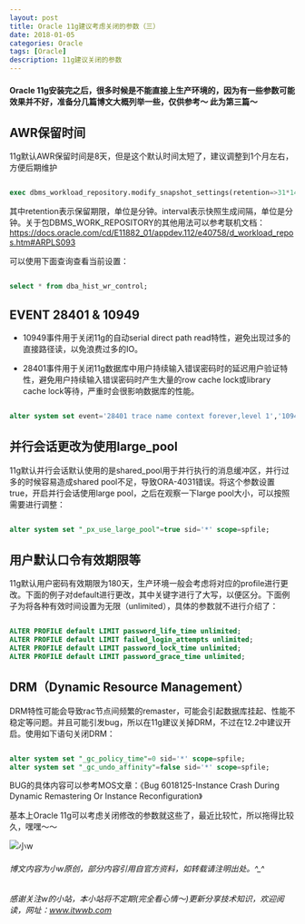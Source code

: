 ```yaml
---
layout: post
title: Oracle 11g建议考虑关闭的参数（三）
date: 2018-01-05
categories: Oracle
tags: [Oracle]
description: 11g建议关闭的参数
---
```


#### Oracle 11g安装完之后，很多时候是不能直接上生产环境的，因为有一些参数可能效果并不好，准备分几篇博文大概列举一些，仅供参考～ 此为第三篇～

## AWR保留时间

11g默认AWR保留时间是8天，但是这个默认时间太短了，建议调整到1个月左右，方便后期维护

```sql

exec dbms_workload_repository.modify_snapshot_settings(retention=>31*1440,interval=>30);

```

其中retention表示保留期限，单位是分钟。interval表示快照生成间隔，单位是分钟。关于包DBMS_WORK_REPOSITORY的其他用法可以参考联机文档：
https://docs.oracle.com/cd/E11882_01/appdev.112/e40758/d_workload_repos.htm#ARPLS093

可以使用下面查询查看当前设置：

```sql

select * from dba_hist_wr_control; 

```

## EVENT 28401 \& 10949

- 10949事件用于关闭11g的自动serial direct path read特性，避免出现过多的直接路径读，以免浪费过多的IO。

- 28401事件用于关闭11g数据库中用户持续输入错误密码时的延迟用户验证特性，避免用户持续输入错误密码时产生大量的row cache lock或library cache lock等待，严重时会很影响数据库的性能。

```sql

alter system set event='28401 trace name context forever,level 1','10949 trace name context forever,level 1' sid='*' scope=spfile;

```

## 并行会话更改为使用large_pool

11g默认并行会话默认使用的是shared_pool用于并行执行的消息缓冲区，并行过多的时候容易造成shared pool不足，导致ORA-4031错误。将这个参数设置true，开启并行会话使用large pool，之后在观察一下large pool大小，可以按照需要进行调整：

```sql

alter system set "_px_use_large_pool"=true sid='*' scope=spfile;

```

## 用户默认口令有效期限等

11g默认用户密码有效期限为180天，生产环境一般会考虑将对应的profile进行更改。下面的例子对default进行更改，其中关键字进行了大写，以便区分。下面例子为将各种有效时间设置为无限（unlimited），具体的参数就不进行介绍了：

```sql

ALTER PROFILE default LIMIT password_life_time unlimited;
ALTER PROFILE default LIMIT failed_login_attempts unlimited;
ALTER PROFILE default LIMIT password_lock_time unlimited;
ALTER PROFILE default LIMIT password_grace_time unlimited;

```

## DRM（Dynamic Resource Management）

DRM特性可能会导致rac节点间频繁的remaster，可能会引起数据库挂起、性能不稳定等问题。并且可能引发bug，所以在11g建议关掉DRM，不过在12.2中建议开启。使用如下语句关闭DRM：

```sql

alter system set "_gc_policy_time"=0 sid='*' scope=spfile;
alter system set "_gc_undo_affinity"=false sid='*' scope=spfile;

```

BUG的具体内容可以参考MOS文章：《Bug 6018125-Instance Crash During Dynamic Remastering Or Instance Reconfiguration》




基本上Oracle 11g可以考虑关闭修改的参数就这些了，最近比较忙，所以拖得比较久，嘿嘿～～


![小w](https://wx2.sinaimg.cn/mw1024/891ecf4fly1fr361nvrcnj207w07sad7.jpg)

###### 博文内容为小w原创，部分内容引用自官方资料，如转载请注明出处。^_^

###### 感谢关注w的小站，本小站将不定期(完全看心情～)更新分享技术知识，欢迎阅读，网址：www.itwwb.com




